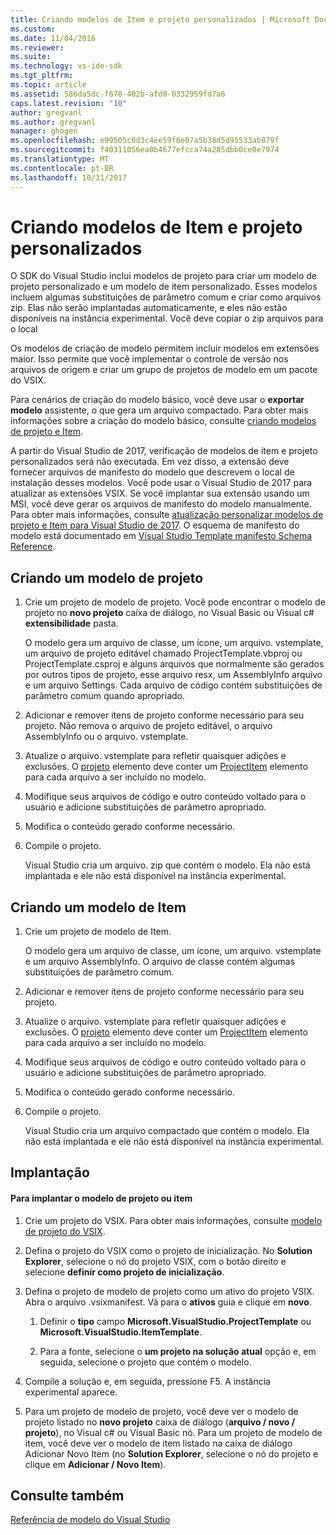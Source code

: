 ```yaml
---
title: Criando modelos de Item e projeto personalizados | Microsoft Docs
ms.custom: 
ms.date: 11/04/2016
ms.reviewer: 
ms.suite: 
ms.technology: vs-ide-sdk
ms.tgt_pltfrm: 
ms.topic: article
ms.assetid: 586da5dc-f678-402b-afd0-0332959fd7a6
caps.latest.revision: "10"
author: gregvanl
ms.author: gregvanl
manager: ghogen
ms.openlocfilehash: e99505c0d3c4ee59f6e07a5b38d5d95533ab879f
ms.sourcegitcommit: f40311056ea0b4677efcca74a285dbb0ce0e7974
ms.translationtype: MT
ms.contentlocale: pt-BR
ms.lasthandoff: 10/31/2017
---
```

# <a name="creating-custom-project-and-item-templates"></a>Criando modelos de Item e projeto personalizados
O SDK do Visual Studio inclui modelos de projeto para criar um modelo de projeto personalizado e um modelo de item personalizado. Esses modelos incluem algumas substituições de parâmetro comum e criar como arquivos zip. Elas não serão implantadas automaticamente, e eles não estão disponíveis na instância experimental. Você deve copiar o zip arquivos para o local  
  
 Os modelos de criação de modelo permitem incluir modelos em extensões maior. Isso permite que você implementar o controle de versão nos arquivos de origem e criar um grupo de projetos de modelo em um pacote do VSIX.  
  
 Para cenários de criação do modelo básico, você deve usar o **exportar modelo** assistente, o que gera um arquivo compactado. Para obter mais informações sobre a criação do modelo básico, consulte [criando modelos de projeto e Item](../ide/creating-project-and-item-templates.md).  
  
 A partir do Visual Studio de 2017, verificação de modelos de item e projeto personalizados será não executada. Em vez disso, a extensão deve fornecer arquivos de manifesto do modelo que descrevem o local de instalação desses modelos. Você pode usar o Visual Studio de 2017 para atualizar as extensões VSIX. Se você implantar sua extensão usando um MSI, você deve gerar os arquivos de manifesto do modelo manualmente. Para obter mais informações, consulte [atualização personalizar modelos de projeto e Item para Visual Studio de 2017](../extensibility/upgrading-custom-project-and-item-templates-for-visual-studio-2017.md). O esquema de manifesto do modelo está documentado em [Visual Studio Template manifesto Schema Reference](../extensibility/visual-studio-template-manifest-schema-reference.md).  
  
## <a name="creating-a-project-template"></a>Criando um modelo de projeto  
  
1.  Crie um projeto de modelo de projeto. Você pode encontrar o modelo de projeto no **novo projeto** caixa de diálogo, no Visual Basic ou Visual c# **extensibilidade** pasta.  
  
     O modelo gera um arquivo de classe, um ícone, um arquivo. vstemplate, um arquivo de projeto editável chamado ProjectTemplate.vbproj ou ProjectTemplate.csproj e alguns arquivos que normalmente são gerados por outros tipos de projeto, esse arquivo resx, um AssemblyInfo arquivo e um arquivo Settings. Cada arquivo de código contém substituições de parâmetro comum quando apropriado.  
  
2.  Adicionar e remover itens de projeto conforme necessário para seu projeto. Não remova o arquivo de projeto editável, o arquivo AssemblyInfo ou o arquivo. vstemplate.  
  
3.  Atualize o arquivo. vstemplate para refletir quaisquer adições e exclusões. O [projeto](../extensibility/project-element-visual-studio-templates.md) elemento deve conter um [ProjectItem](../extensibility/projectitem-element-visual-studio-item-templates.md) elemento para cada arquivo a ser incluído no modelo.  
  
4.  Modifique seus arquivos de código e outro conteúdo voltado para o usuário e adicione substituições de parâmetro apropriado.  
  
5.  Modifica o conteúdo gerado conforme necessário.  
  
6.  Compile o projeto.  
  
     Visual Studio cria um arquivo. zip que contém o modelo. Ela não está implantada e ele não está disponível na instância experimental.  
  
## <a name="creating-an-item-template"></a>Criando um modelo de Item  
  
1.  Crie um projeto de modelo de Item.  
  
     O modelo gera um arquivo de classe, um ícone, um arquivo. vstemplate e um arquivo AssemblyInfo. O arquivo de classe contém algumas substituições de parâmetro comum.  
  
2.  Adicionar e remover itens de projeto conforme necessário para seu projeto.  
  
3.  Atualize o arquivo. vstemplate para refletir quaisquer adições e exclusões. O [projeto](../extensibility/project-element-visual-studio-templates.md) elemento deve conter um [ProjectItem](../extensibility/projectitem-element-visual-studio-item-templates.md) elemento para cada arquivo a ser incluído no modelo.  
  
4.  Modifique seus arquivos de código e outro conteúdo voltado para o usuário e adicione substituições de parâmetro apropriado.  
  
5.  Modifica o conteúdo gerado conforme necessário.  
  
6.  Compile o projeto.  
  
     Visual Studio cria um arquivo compactado que contém o modelo. Ela não está implantada e ele não está disponível na instância experimental.  
  
## <a name="deployment"></a>Implantação  
  
#### <a name="to-deploy-the-project-or-item-template"></a>Para implantar o modelo de projeto ou item  
  
1.  Crie um projeto do VSIX. Para obter mais informações, consulte [modelo de projeto do VSIX](../extensibility/vsix-project-template.md).  
  
2.  Defina o projeto do VSIX como o projeto de inicialização. No **Solution Explorer**, selecione o nó do projeto VSIX, com o botão direito e selecione **definir como projeto de inicialização**.  
  
3.  Defina o projeto de modelo de projeto como um ativo do projeto VSIX. Abra o arquivo .vsixmanifest. Vá para o **ativos** guia e clique em **novo**.  
  
    1.  Definir o **tipo** campo **Microsoft.VisualStudio.ProjectTemplate** ou **Microsoft.VisualStudio.ItemTemplate**.  
  
    2.  Para a fonte, selecione o **um projeto na solução atual** opção e, em seguida, selecione o projeto que contém o modelo.  
  
4.  Compile a solução e, em seguida, pressione F5. A instância experimental aparece.  
  
5.  Para um projeto de modelo de projeto, você deve ver o modelo de projeto listado no **novo projeto** caixa de diálogo (**arquivo / novo / projeto**), no Visual c# ou Visual Basic nó. Para um projeto de modelo de item, você deve ver o modelo de item listado na caixa de diálogo Adicionar Novo Item (no **Solution Explorer**, selecione o nó do projeto e clique em **Adicionar / Novo Item**).  
  
## <a name="see-also"></a>Consulte também  
 [Referência de modelo do Visual Studio](../ide/visual-studio-template-reference.md)